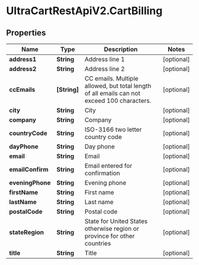 # UltraCartRestApiV2.CartBilling

## Properties
Name | Type | Description | Notes
------------ | ------------- | ------------- | -------------
**address1** | **String** | Address line 1 | [optional] 
**address2** | **String** | Address line 2 | [optional] 
**ccEmails** | **[String]** | CC emails.  Multiple allowed, but total length of all emails can not exceed 100 characters. | [optional] 
**city** | **String** | City | [optional] 
**company** | **String** | Company | [optional] 
**countryCode** | **String** | ISO-3166 two letter country code | [optional] 
**dayPhone** | **String** | Day phone | [optional] 
**email** | **String** | Email | [optional] 
**emailConfirm** | **String** | Email entered for confirmation | [optional] 
**eveningPhone** | **String** | Evening phone | [optional] 
**firstName** | **String** | First name | [optional] 
**lastName** | **String** | Last name | [optional] 
**postalCode** | **String** | Postal code | [optional] 
**stateRegion** | **String** | State for United States otherwise region or province for other countries | [optional] 
**title** | **String** | Title | [optional] 


